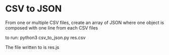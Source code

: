 # CSV to JSON

From one or multiple CSV files, create an array of JSON where one object is composed with one line from each CSV files

to run: python3 csv_to_json.py res.csv

The file written to is res.js